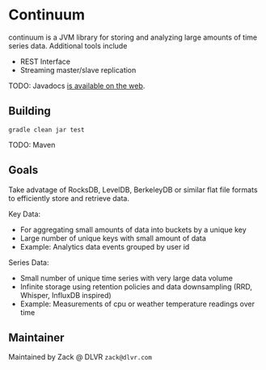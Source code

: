 # Continuum

continuum is a JVM library for storing and analyzing large amounts of time series data.
Additional tools include
 - REST Interface
 - Streaming master/slave replication

TODO: Javadocs [is available on the web](http://url.com/to/docs).

## Building

    gradle clean jar test

TODO: Maven

## Goals
Take advatage of RocksDB, LevelDB, BerkeleyDB or similar flat file formats to efficiently store and retrieve data.

Key Data:
 - For aggregating small amounts of data into buckets by a unique key
 - Large number of unique keys with small amount of data
 - Example: Analytics data events grouped by user id

Series Data:
 - Small number of unique time series with very large data volume
 - Infinite storage using retention policies and data downsampling (RRD, Whisper, InfluxDB inspired)
 - Example: Measurements of cpu or weather temperature readings over time

## Maintainer
 
Maintained by Zack @ DLVR `zack@dlvr.com`
